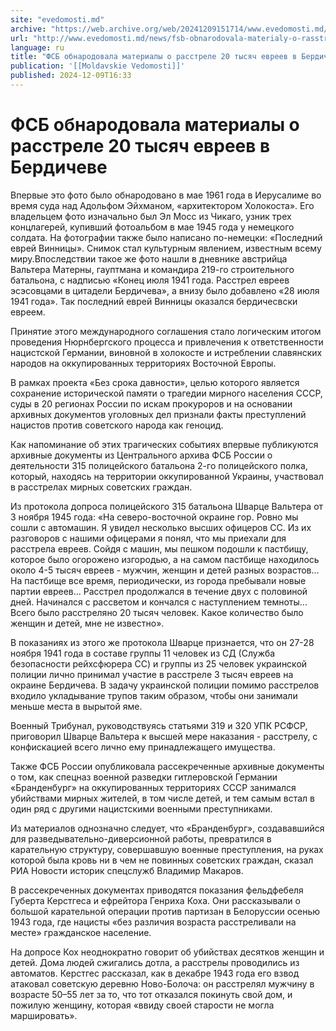 ```yaml
---
site: "evedomosti.md"
archive: "https://web.archive.org/web/20241209151714/www.evedomosti.md/news/fsb-obnarodovala-materialy-o-rasstrele-20-tysyach-evreev-v-b"
url: "http://www.evedomosti.md/news/fsb-obnarodovala-materialy-o-rasstrele-20-tysyach-evreev-v-b"
language: ru
title: "ФСБ обнародовала материалы о расстреле 20 тысяч евреев в Бердичеве"
publication: '[[Moldavskie Vedomosti]]'
published: 2024-12-09T16:33
---
```


# ФСБ обнародовала материалы о расстреле 20 тысяч евреев в Бердичеве

Впервые это фото было обнародовано в мае 1961 года в Иерусалиме во время суда над Адольфом Эйхманом, «архитектором Холокоста». Его владельцем фото изначально был Эл Мосс из Чикаго, узник трех концлагерей, купивший фотоальбом в мае 1945 года у немецкого солдата. На фотографии также было написано по-немецки: «Последний еврей Винницы». Снимок стал культурным явлением, известным всему миру.Впоследствии такое же фото нашли в дневнике австрийца Вальтера Матерны, гауптмана и командира 219-го строительного батальона, с надписью «Конец июля 1941 года. Расстрел евреев эсэсовцами в цитадели Бердичева», а внизу было добавлено «28 июля 1941 года». Так последний еврей Винницы оказался бердичесвски евреем.

Принятие этого международного соглашения стало логическим итогом проведения Нюрнбергского процесса и привлечения к ответственности нацистской Германии, виновной в холокосте и истреблении славянских народов на оккупированных территориях Восточной Европы.

В рамках проекта «Без срока давности», целью которого является сохранение исторической памяти о трагедии мирного населения СССР, суды в 20 регионах России по искам прокуроров и на основании архивных документов уголовных дел признали факты преступлений нацистов против советского народа как геноцид.

Как напоминание об этих трагических событиях впервые публикуются архивные документы из Центрального архива ФСБ России о деятельности 315 полицейского батальона 2-го полицейского полка, который, находясь на территории оккупированной Украины, участвовал в расстрелах мирных советских граждан.

Из протокола допроса полицейского 315 батальона Шварце Вальтера от 3 ноября 1945 года: «На северо-восточной окраине гор. Ровно мы сошли с автомашин. Я увидел несколько высших офицеров СС. Из их разговоров с нашими офицерами я понял, что мы приехали для расстрела евреев. Сойдя с машин, мы пешком подошли к пастбищу, которое было огорожено изгородью, а на самом пастбище находилось около 4-5 тысяч евреев - мужчин, женщин и детей разных возрастов... На пастбище все время, периодически, из города пребывали новые партии евреев... Расстрел продолжался в течение двух с половиной дней. Начинался с рассветом и кончался с наступлением темноты... Всего было расстреляно 20 тысяч человек. Какое количество было женщин и детей, мне не известно».

В показаниях из этого же протокола Шварце признается, что он 27-28 ноября 1941 года в составе группы 11 человек из СД (Служба безопасности рейхсфюрера СС) и группы из 25 человек украинской полиции лично принимал участие в расстреле 3 тысяч евреев на окраине Бердичева. В задачу украинской полиции помимо расстрелов входило укладывание трупов таким образом, чтобы они занимали меньше места в вырытой яме.

Военный Трибунал, руководствуясь статьями 319 и 320 УПК РСФСР, приговорил Шварце Вальтера к высшей мере наказания - расстрелу, с конфискацией всего лично ему принадлежащего имущества.

Также ФСБ России опубликовала рассекреченные архивные документы о том, как спецназ военной разведки гитлеровской Германии «Бранденбург» на оккупированных территориях СССР занимался убийствами мирных жителей, в том числе детей, и тем самым встал в один ряд с другими нацистскими военными преступниками.

Из материалов однозначно следует, что «Бранденбург», создававшийся для разведывательно-диверсионной работы, превратился в карательную структуру, совершавшую военные преступления, на руках которой была кровь ни в чем не повинных советских граждан, сказал РИА Новости историк спецслужб Владимир Макаров.

В рассекреченных документах приводятся показания фельдфебеля Губерта Керстгеса и ефрейтора Генриха Коха. Они рассказывали о большой карательной операции против партизан в Белоруссии осенью 1943 года, где нацисты «без различия возраста расстреливали на месте» гражданское население.

На допросе Кох неоднократно говорит об убийствах десятков женщин и детей. Дома людей сжигались дотла, а расстрелы проводились из автоматов. Керстгес рассказал, как в декабре 1943 года его взвод атаковал советскую деревню Ново-Болоча: он расстрелял мужчину в возрасте 50–55 лет за то, что тот отказался покинуть свой дом, и пожилую женщину, которая «ввиду своей старости не могла маршировать».